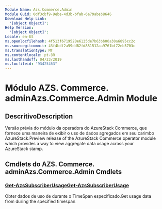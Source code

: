 ```yaml
---
Module Name: Azs.Commerce.Admin
Module Guid: 0df3cbf9-9ebe-4d3b-bfab-6a79abeb8646
Download Help Link:
  '[object Object]': 
Help Version:
  '[object Object]': 
Locale: en-US
ms.openlocfilehash: 4f513f6719528e6125de7b63bb00a30a6895cc2c
ms.sourcegitcommit: 43f4bdf2a59dd82fd881512aa9761bf72eb5703c
ms.translationtype: MT
ms.contentlocale: pt-BR
ms.lasthandoff: 04/23/2019
ms.locfileid: "93425463"
---
```

# <span data-ttu-id="89a82-101">Módulo AZS. Commerce. admin</span><span class="sxs-lookup"><span data-stu-id="89a82-101">Azs.Commerce.Admin Module</span></span>
## <span data-ttu-id="89a82-102">Descritivo</span><span class="sxs-lookup"><span data-stu-id="89a82-102">Description</span></span>
<span data-ttu-id="89a82-103">Versão prévia do módulo da operadora do AzureStack Commerce, que fornece uma maneira de exibir o uso de dados agregados em seu carimbo AzureStack.</span><span class="sxs-lookup"><span data-stu-id="89a82-103">Preview release of the AzureStack Commerce operator module which provides a way to view aggregate data usage across your AzureStack stamp.</span></span>

## <span data-ttu-id="89a82-104">Cmdlets do AZS. Commerce. admin</span><span class="sxs-lookup"><span data-stu-id="89a82-104">Azs.Commerce.Admin Cmdlets</span></span>
### [<span data-ttu-id="89a82-105">Get-AzsSubscriberUsage</span><span class="sxs-lookup"><span data-stu-id="89a82-105">Get-AzsSubscriberUsage</span></span>](Get-AzsSubscriberUsage.md)
<span data-ttu-id="89a82-106">Obter dados de uso de durante o TimeSpan especificado.</span><span class="sxs-lookup"><span data-stu-id="89a82-106">Get usage data from during the specified timespan.</span></span>

